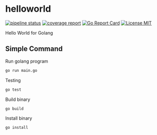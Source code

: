 # helloworld

[![pipeline status](https://gitlab.com/aleksander_susin/golang-helloworld/badges/master/pipeline.svg)](https://gitlab.com/aleksander_susin/golang-helloworld/-/commits/master) [![coverage report](https://gitlab.com/aleksander_susin/golang-helloworld/badges/devops/NOTASK-test-pipeline/coverage.svg)](https://gitlab.com/aleksander_susin/golang-helloworld/-/commits/devops/NOTASK-test-pipeline) [![Go Report Card](https://goreportcard.com/badge/gitlab.com/aleksander_susin/golang-helloworld)](https://goreportcard.com/report/gitlab.com/aleksander_susin/golang-helloworld) [![License MIT](https://img.shields.io/badge/License-MIT-brightgreen.svg)](https://img.shields.io/badge/License-MIT-brightgreen.svg)



Hello World for Golang

## Simple Command

Run golang program

```bash
go run main.go
```

Testing

```bash
go test
```

Build binary

```bash
go build
```

Install binary

```bash
go install
```
